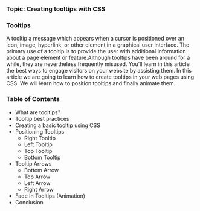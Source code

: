 ###  Topic: Creating tooltips with CSS
### Tooltips
A tooltip a message which appears when a cursor is positioned over an icon, image, hyperlink, or other element in a graphical user interface. The primary use of a tooltip is to provide the user with additional information about a page element or feature.Although tooltips have been around for a while, they are nevertheless frequently misused. You'll learn in this article the best ways to engage visitors on your website by assisting them. In this article we are going to learn how to create tooltips in your web pages using CSS. We will learn how to position tooltips and finally animate them. 

### Table of Contents
 - What are tooltips?
 - Tooltip best practices
 - Creating a basic tooltip using CSS
 - Positioning Tooltips
   - Right Tooltip
   - Left Tooltip
   - Top Tooltip
   - Bottom Tooltip
 - Tooltip Arrows
   - Bottom Arrow
   - Top Arrow
   - Left Arrow
   - Right Arrow
 - Fade In Tooltips (Animation)
 - Conclusion
